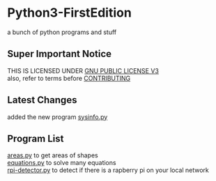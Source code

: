 # Python3-FirstEdition
a bunch of python programs and stuff  

## Super Important Notice
THIS IS LICENSED UNDER [GNU PUBLIC LICENSE V3](LICENSE)  
also, refer to terms before [CONTRIBUTING](docs/CONTRIBUTING.md)

## Latest Changes
added the new program [sysinfo.py](PyPrograms/sysinfo)

## Program List
[areas.py](PyPrograms/areas) to get areas of shapes  
[equations.py](PyPrograms/equations) to solve many equations  
[rpi-detector.py](PyPrograms/raspberry-pi-detector) to detect if there is a rapberry pi on your local network
